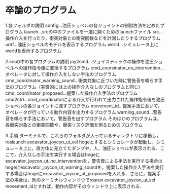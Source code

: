 # 卒論のプログラム

1.各フォルダの説明
config...油圧ショベルの各ジョイントの制御方法を定めたプログラム
launch...srcの中のファイルを一度に開くためのlaunchファイル
src...操作介入を行ったり，衝突対象との衝突回数などを計測したりするプログラム
urdf...油圧ショベルのモデルを表示するプログラム
world...シミュレータ上にworldを表示するプログラム

2.srcの中の各プログラムの説明
joy2cmd...ジョイスティックの操作を油圧ショベルへの操作指令値に変換するプログラム
cmd_coorsinator_no_intervention...オペレータに対して操作介入をしない手法のプログラム
cmd_coordinator_warning_sound...衝突対象に近づいた時に警告音を鳴らす手法のプログラム（実質的には上の操作介入なしのプログラムと同じ）
cmd_coordinator_proposed...提案した操作介入手法のプログラム
cmd2ctrl...cmd_coordinatorによる介入が行われて出力された操作指令値を油圧ショベルの各ジョイントに渡すプログラム
movement_id...提案手法において，オペレータが行っている動作内容を出力するプログラム
warning_sound...警告音を鳴らす手法において，警告音を出すプログラム
そのほかのプログラムは，各衝突対象との衝突回数や，衝突リスク評価を測るためのプログラム

3.手順
ターミナルで，これらのフォルダが入っているディレクトリに移動し，roslaunch excavator_joycon_ut_vel hogeとするとシミュレータが起動し，シミュレータ上に，直方体に見立てたダンプや，人，油圧ショベルが表示される．ここで，介入なしの手法を実行する場合はhogeにexcavator_joycon_ut_no_interventionを，警告音による手法を実行する場合はhogeにexcavator_joycon_ut_warning_soundを，提案した操作介入手法を実行する場合はhogeにexcavator_joycon_ut_proposedを入れる．さらに，提案手法の場合は，別のターミナルウィンドウでrosrun excavator_joycon_ut_vel movement_idとすれば，動作内容がそのウィンドウ上に表示される．
